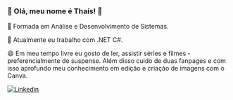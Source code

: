 ### 🌸 Olá, meu nome é Thaís! 🌸

<!--
**zarosthais/zarosthais** is a ✨ _special_ ✨ repository because its `README.md` (this file) appears on your GitHub profile.

Here are some ideas to get you started:

- 🔭 I’m currently working on ...
- 🌱 I’m currently learning ...
- 👯 I’m looking to collaborate on ...
- 🤔 I’m looking for help with ...
- 💬 Ask me about ...
- 📫 How to reach me: ...
-  Pronouns: ...
- ⚡ Fun fact: ...
-->

📕 Formada em Análise e Desenvolvimento de Sistemas.

🔭 Atualmente eu trabalho com .NET C#.

😄 Em meu tempo livre eu gosto de ler, assistir séries e filmes - preferencialmente de suspense. Além disso cuido de duas fanpages e com isso aprofundo meu conhecimento em edição e criação de imagens com o Canva.

[![Linkedin](https://img.shields.io/badge/-LinkedIn-blue?style=flat&logo=Linkedin&logoColor=white)](https://www.linkedin.com/in/tha%C3%ADs-zaros-658730170/)
